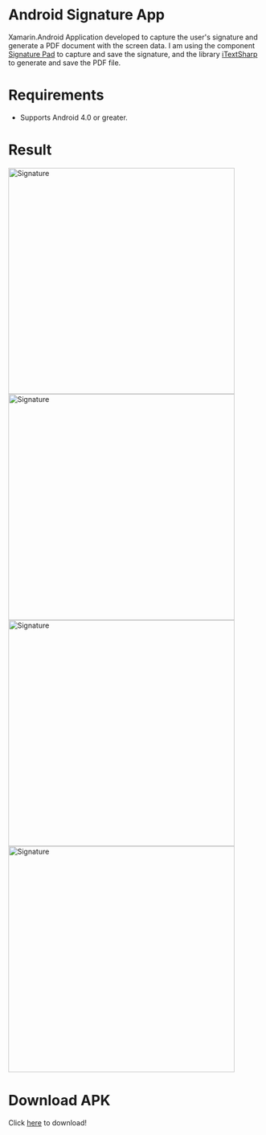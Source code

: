 # Android Signature App
Xamarin.Android Application developed to capture the user's signature and generate a PDF document with the screen data. 
I am using the component <a href="https://components.xamarin.com/view/signature-pad" target="_blank">Signature Pad</a> to capture and save the signature, and the library <a href="https://www.nuget.org/packages/Xam.iTextSharpLGPL/" target="_blank">iTextSharp<a/> to generate and save the PDF file.

# Requirements
<ul>
<li>Supports Android 4.0 or greater.</li>
</ul>

# Result
<img src="http://sarahonorato.com/imgGit/signa01.png" alt="Signature" height="450" />
<img src="http://sarahonorato.com/imgGit/signa02.png" alt="Signature" height="450" /><br/>
<img src="http://sarahonorato.com/imgGit/signa03.png" alt="Signature" height="450" />
<img src="http://sarahonorato.com/imgGit/signa04.png" alt="Signature" height="450" />

# Download APK
Click <a href="http://sarahonorato.com/imgGit/APK_signature.zip">here</a> to download!


